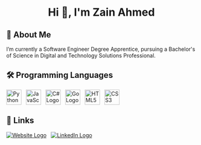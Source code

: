 <h1 align="center">Hi 👋, I'm Zain Ahmed</h1>

<h2 align="left">🚀 About Me</h2>
<p align="left">I’m currently a Software Engineer Degree Apprentice, pursuing a Bachelor's of Science in Digital and Technology Solutions Professional.</p>

<h2 align="left">🛠 Programming Languages</h2>
<div style="display: flex; align-items: center; gap: 12px;">
  <img 
    src="https://cdn.jsdelivr.net/gh/devicons/devicon@latest/icons/python/python-original.svg"
    width="40"
    height="40" 
    alt="Python Logo" 
    title="Python" 
  />
  <img 
    src="https://cdn.jsdelivr.net/gh/devicons/devicon@latest/icons/javascript/javascript-original.svg"
    width="40"
    height="40" 
    alt="JavaScript Logo" 
    title="JavaScript" 
  />
  <img 
    src="https://cdn.jsdelivr.net/gh/devicons/devicon@latest/icons/csharp/csharp-original.svg" 
    width="40"
    height="40" 
    alt="C# Logo" 
    title="C#" 
  />
  <img 
    src="https://cdn.jsdelivr.net/gh/devicons/devicon@latest/icons/go/go-original.svg" 
    width="40"
    height="40" 
    alt="Go Logo" 
    title="Go" 
  />
  <img 
    src="https://cdn.jsdelivr.net/gh/devicons/devicon@latest/icons/html5/html5-original.svg" 
    width="40"
    height="40" 
    alt="HTML5 Logo" 
    title="HTML5" 
  />
  <img 
    src="https://cdn.jsdelivr.net/gh/devicons/devicon@latest/icons/css3/css3-original.svg"
    width="40"
    height="40" 
    alt="CSS3 Logo" 
    title="CSS3" 
  />
</div>

<h2 align="left">🔗 Links</h2>
<div style="display: flex; align-items: center; gap: 12px;">
  <a href="https://zain-ahmed.dev/">
    <img 
      src="https://img.shields.io/badge/website-512BD4?style=for-the-badge&labelColor=white" 
      alt="Website Logo"
      title="Website" 
    /></a>
  <a href="https://www.linkedin.com/in/zain-ahmed0/">
    <img 
      src="https://img.shields.io/badge/linkedin-0077B5?style=for-the-badge&labelColor=white" 
      alt="LinkedIn Logo"
      title="LinkedIn" 
    /></a>
</div>

<!--
**zain-a0/zain-a0** is a ✨ _special_ ✨ repository because its `README.md` (this file) appears on your GitHub profile.

Here are some ideas to get you started:

- 🔭 I’m currently working on ...
- 🌱 I’m currently learning ...
- 👯 I’m looking to collaborate on ...
- 🤔 I’m looking for help with ...
- 💬 Ask me about ...
- 📫 How to reach me: ...
- 😄 Pronouns: ...
- ⚡ Fun fact: ...
-->
